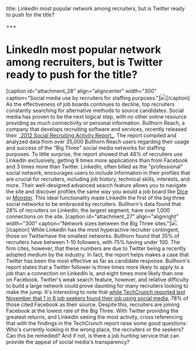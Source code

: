 title: LinkedIn most popular network among recruiters, but is Twitter ready to push for the title?

+++

# LinkedIn most popular network among recruiters, but is Twitter ready to push for the title?

[caption id="attachment_28" align="aligncenter" width="300" caption="Social media use by recruiters for staffing purposes."]![](http://syrinx.cl-subdomains.com/wp-content/uploads/sites/72/2012/02/bullhorn2.jpg?w=300)[/caption] As the effectiveness of job boards continues to decline, top recruiters constantly searching for alternative methods to source candidates. Social media has proven to be the next logical step, with no other online resource providing as much connectivity or personal information. Bullhorn Reach, a company that develops recruiting software and services, recently released their _[2012 Social Recruiting Activity Report_](http://www.bullhornreach.com/content/resources/reports). The report compiled and analyzed data from over 35,000 Bullhorn Reach users regarding their usage and success of the "Big Three" social media networks for staffing purposes. To little surprise, the report showed that 48% of recruiters use LinkedIn exclusively, getting 9 times more applications than from Facebook and 3 times more than Twitter. LinkedIn, often billed as the "professional" social network, encourages users to include information in their profiles that are crucial for recruiters, including job history, technical skills, interests, and more. Their well-designed advanced search feature allows you to navigate the site and discover profiles the same way you would a job board like [Dice](http://www.dice.com/) or [Monster](http://www.monster.com/). This ideal functionality made LinkedIn the first of the big three social networks to be embraced by recruiters. Bullhorn's data found that 28% of recruiters on LinkedIn, the largest segment, have over 1,000 connections on the site. [caption id="attachment_27" align="alignright" width="300" caption="Network sizes between the Big Three sites."]![](http://syrinx.cl-subdomains.com/wp-content/uploads/sites/72/2012/02/bullhorn1jpg.jpg?w=300)[/caption] While LinkedIn has the most hyperactive recruiter contingent, those on Twitterhave the smallest networks. Bullhorn found that 35% of recruiters have between 1-10 followers, with 75% having under 100. The firm cites, however, that these numbers are due to Twitter being a recently adopted medium by the industry. In fact, the report helps makes a case that Twitter has been the most effective as far as candidate response. Bullhorn's report states that a Twitter follower is three times more likely to apply to a job than a connection on LinkedIn is, and eight times more likely than one on Facebook. Twitter's weak search feature, however, and relative difficulty to build a large network could prove daunting for many recruiters looking to make the jump. It's interesting to note that [while TechCrunch reported last November that 1 in 6 job seekers found their job using social media](http://techcrunch.com/2011/11/16/social-recruiting/), 78% of those cited Facebook as their source. Despite this, recruiters are joining Facebook at the lowest rate of the Big Three. With Twitter providing the greatest returns, and LinkedIn seeing the most activity, cross referencing that with the findings in the TechCrunch report raise some good questions: Who's currently looking in the wrong place, the recruiters or the seekers? Can this be remedied? And if not, is there a job hunting service that can provide the appeal of social media's transparency?

